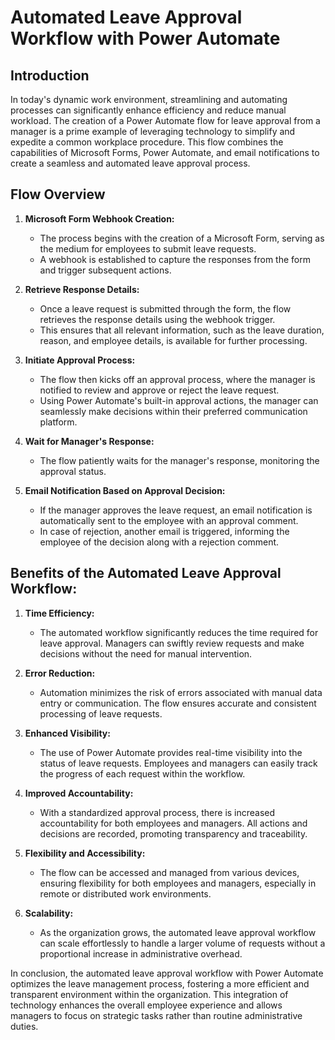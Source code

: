 # Automated Leave Approval Workflow with Power Automate

## Introduction
In today's dynamic work environment, streamlining and automating processes can significantly enhance efficiency and reduce manual workload. The creation of a Power Automate flow for leave approval from a manager is a prime example of leveraging technology to simplify and expedite a common workplace procedure. This flow combines the capabilities of Microsoft Forms, Power Automate, and email notifications to create a seamless and automated leave approval process.

## Flow Overview
1. **Microsoft Form Webhook Creation:**
   - The process begins with the creation of a Microsoft Form, serving as the medium for employees to submit leave requests.
   - A webhook is established to capture the responses from the form and trigger subsequent actions.

2. **Retrieve Response Details:**
   - Once a leave request is submitted through the form, the flow retrieves the response details using the webhook trigger.
   - This ensures that all relevant information, such as the leave duration, reason, and employee details, is available for further processing.

3. **Initiate Approval Process:**
   - The flow then kicks off an approval process, where the manager is notified to review and approve or reject the leave request.
   - Using Power Automate's built-in approval actions, the manager can seamlessly make decisions within their preferred communication platform.

4. **Wait for Manager's Response:**
   - The flow patiently waits for the manager's response, monitoring the approval status.

5. **Email Notification Based on Approval Decision:**
   - If the manager approves the leave request, an email notification is automatically sent to the employee with an approval comment.
   - In case of rejection, another email is triggered, informing the employee of the decision along with a rejection comment.

## Benefits of the Automated Leave Approval Workflow:
1. **Time Efficiency:**
   - The automated workflow significantly reduces the time required for leave approval. Managers can swiftly review requests and make decisions without the need for manual intervention.

2. **Error Reduction:**
   - Automation minimizes the risk of errors associated with manual data entry or communication. The flow ensures accurate and consistent processing of leave requests.

3. **Enhanced Visibility:**
   - The use of Power Automate provides real-time visibility into the status of leave requests. Employees and managers can easily track the progress of each request within the workflow.

4. **Improved Accountability:**
   - With a standardized approval process, there is increased accountability for both employees and managers. All actions and decisions are recorded, promoting transparency and traceability.

5. **Flexibility and Accessibility:**
   - The flow can be accessed and managed from various devices, ensuring flexibility for both employees and managers, especially in remote or distributed work environments.

6. **Scalability:**
   - As the organization grows, the automated leave approval workflow can scale effortlessly to handle a larger volume of requests without a proportional increase in administrative overhead.

In conclusion, the automated leave approval workflow with Power Automate optimizes the leave management process, fostering a more efficient and transparent environment within the organization. This integration of technology enhances the overall employee experience and allows managers to focus on strategic tasks rather than routine administrative duties.

